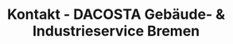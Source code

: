 ---
layout: layouts/pages/contact.njk
title: "Kontakt - DACOSTA Gebäude- & Industrieservice Bremen"
permalink: /contact/
description: "Kontaktieren Sie DACOSTA Gebäude- und Industrieservice in Bremen-Vegesack. Adresse: Vegesacker Straße 123, Telefon: 0421/12345678. Jetzt unverbindlich anfragen!"
intro_paragraph: "Besuchen Sie uns in der Vegesacker Straße 123 in Bremen-Vegesack oder kontaktieren Sie uns telefonisch unter 0421/12345678. Unser erfahrenes Team freut sich darauf, Ihnen maßgeschneiderte Lösungen für Ihre Reinigungs- und Wartungsaufgaben anzubieten."
cta:
  text: "Jetzt unverbindlich anfragen"
  url: "/contact/"
---